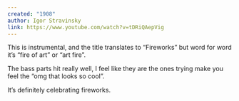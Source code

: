 ```yaml
---
created: "1908"
author: Igor Stravinsky
link: https://www.youtube.com/watch?v=tDRiQAepVig
---
```

This is instrumental, and the title translates to “Fireworks” but word for word it’s “fire of art” or “art fire”.

The bass parts hit really well, I feel like they are the ones trying make you feel the “omg that looks so cool”.

It’s definitely celebrating fireworks.
